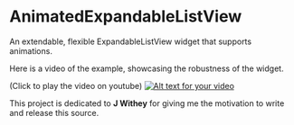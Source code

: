 AnimatedExpandableListView
==========================

An extendable, flexible ExpandableListView widget that supports animations.

Here is a video of the example, showcasing the robustness of the widget.

(Click to play the video on youtube)
[![Alt text for your video](http://img.youtube.com/vi/J7rcFRKvpyY/0.jpg)](http://www.youtube.com/watch?v=J7rcFRKvpyY)

This project is dedicated to <strong>J Withey</strong> for giving me the motivation to write and release this source.
